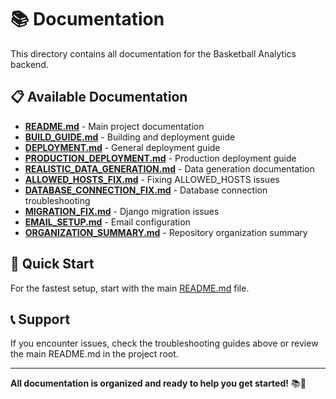 # 📚 Documentation

This directory contains all documentation for the Basketball Analytics backend.

## 📋 Available Documentation

- **[README.md](README.md)** - Main project documentation
- **[BUILD_GUIDE.md](BUILD_GUIDE.md)** - Building and deployment guide
- **[DEPLOYMENT.md](DEPLOYMENT.md)** - General deployment guide
- **[PRODUCTION_DEPLOYMENT.md](PRODUCTION_DEPLOYMENT.md)** - Production deployment guide
- **[REALISTIC_DATA_GENERATION.md](REALISTIC_DATA_GENERATION.md)** - Data generation documentation
- **[ALLOWED_HOSTS_FIX.md](ALLOWED_HOSTS_FIX.md)** - Fixing ALLOWED_HOSTS issues
- **[DATABASE_CONNECTION_FIX.md](DATABASE_CONNECTION_FIX.md)** - Database connection troubleshooting
- **[MIGRATION_FIX.md](MIGRATION_FIX.md)** - Django migration issues
- **[EMAIL_SETUP.md](EMAIL_SETUP.md)** - Email configuration
- **[ORGANIZATION_SUMMARY.md](ORGANIZATION_SUMMARY.md)** - Repository organization summary

## 🎯 Quick Start

For the fastest setup, start with the main [README.md](README.md) file.

## 📞 Support

If you encounter issues, check the troubleshooting guides above or review the main README.md in the project root.

---

**All documentation is organized and ready to help you get started!** 📚🏀